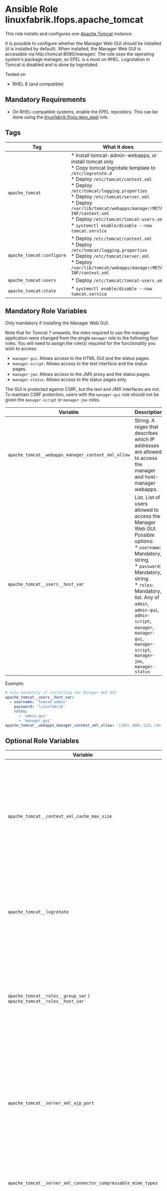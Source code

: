 # Ansible Role linuxfabrik.lfops.apache_tomcat

This role installs and configures one [Apache Tomcat](https://tomcat.apache.org/) instance.

It is possible to configure whether the Manager Web GUI should be installed (it is installed by default). When installed, the Manager Web GUI is accessible via http://tomcat:8080/manager/. The role uses the operating system's package manager, so EPEL is a must on RHEL. Logrotation in Tomcat is disabled and is done by logrotated.

Tested on

* RHEL 8 (and compatible)


## Mandatory Requirements

* On RHEL-compatible systems, enable the EPEL repository. This can be done using the [linuxfabrik.lfops.repo_epel](https://github.com/Linuxfabrik/lfops/tree/main/roles/repo_epel) role.


## Tags

| Tag                       | What it does                                   |
| ---                       | ------------                                   |
| `apache_tomcat`           | * Install tomcat-admin-webapps, or install tomcat only<br> * Copy tomcat logrotate template to `/etc/logrotate.d`<br> * Deploy `/etc/tomcat/context.xml`<br> * Deploy `/etc/tomcat/logging.properties`<br> * Deploy `/etc/tomcat/server.xml`<br> * Deploy `/var/lib/tomcat/webapps/manager/META-INF/context.xml`<br> * Deploy `/etc/tomcat/tomcat-users.xml`<br> * `systemctl enable/disable --now tomcat.service`          |
| `apache_tomcat:configure` | * Deploy `/etc/tomcat/context.xml`<br> * Deploy `/etc/tomcat/logging.properties`<br> * Deploy `/etc/tomcat/server.xml`<br> * Deploy `/var/lib/tomcat/webapps/manager/META-INF/context.xml`                       |
| `apache_tomcat:users` | * Deploy `/etc/tomcat/tomcat-users.xml` |
| `apache_tomcat:state`     | * `systemctl enable/disable --now tomcat.service` |


## Mandatory Role Variables

Only mandatory if installing the Manager Web GUI.

Note that for Tomcat 7 onwards, the roles required to use the manager application were changed from the single `manager` role to the following four roles. You will need to assign the role(s) required for the functionality you wish to access:

* `manager-gui`: Allows access to the HTML GUI and the status pages.
* `manager-script`: Allows access to the text interface and the status pages.
* `manager-jmx`: Allows access to the JMX proxy and the status pages.
* `manager-status`: Allows access to the status pages only.

The GUI is protected against CSRF, but the text and JMX interfaces are not. To maintain CSRF protection, users with the `manager-gui` role should not be given the `manager-script` or `manager-jmx` roles.

| Variable | Description |
| -------- | ----------- |
| `apache_tomcat__webapps_manager_context_xml_allow` | String. A regex that describes which IP addresses are allowed to access the manager and host-manager webapps. |
| `apache_tomcat__users__host_var` | List. List of users allowed to access the Manager Web GUI. Possible options:<br> * `username`: Mandatory, string.<br> * `password`: Mandatory, string.<br> * `roles`: Mandatory, list. Any of `admin`, `admin-gui`, `admin-script`, `manager`, `manager-gui`, `manager-script`, `manager-jmx`, `manager-status` |

Example:
```yaml
# only mandatory if installing the Manager Web GUI
apache_tomcat__users__host_var:
  - username: 'tomcat-admin'
    password: 'linuxfabrik'
    roles:
      - 'admin-gui'
      - 'manager-gui'
apache_tomcat__webapps_manager_context_xml_allow: '|192\.168\.122\.\d+|10\.80\.32\.\d+'
```


## Optional Role Variables

| Variable | Description | Default Value |
| -------- | ----------- | ------------- |
| `apache_tomcat__context_xml_cache_max_size` | Number. The maximum size of the static resource cache in kilobytes. If not specified, the default value is `10240` (10 megabytes). This value may be changed while the web application is running (e.g. via JMX). If the cache is using more memory than the new limit the cache will attempt to reduce in size over time to meet the new limit. If necessary, cacheObjectMaxSize will be reduced to ensure that it is no larger than `cacheMaxSize/20`. [Doc](https://tomcat.apache.org/tomcat-9.0-doc/config/resources.html) | `102400` |
| `apache_tomcat__logrotate` | Number. Log files are rotated `count` days before being removed or mailed to the address specified in a `logrotate` mail directive. If count is `0`, old versions are removed rather than rotated. If count is `-1`, old logs are not removed at all (use with caution, may waste performance and disk space). | `{{ logrotate__rotate \| d(14) }}` |
| `apache_tomcat__roles__group_var` / `apache_tomcat__roles__host_var` | List. List of Tomcat roles to deploy. Built-in Tomcat manager roles are:<br> * `manager-gui`: Allows access to the HTML GUI and the status pages.<br> * `manager-script`: Allows access to the HTTP API and the status pages.<br> * `manager-jmx`: Allows access to the JMX proxy and the status pages.<br> * `manager-status`: Allows access to the status pages only. | `['admin-gui', 'manager-gui']` |
| `apache_tomcat__server_xml_ajp_port` | Number. The TCP port number on which this Connector will create a server socket and await incoming connections. Your operating system will allow only one server application to listen to a particular port number on a particular IP address. If the special value of 0 (zero) is used, then Tomcat will select a free port at random to use for this connector. This is typically only useful in embedded and testing applications. [Doc](https://tomcat.apache.org/tomcat-9.0-doc/config/ajp.html) | unset (not listening on AJP) |
| `apache_tomcat__server_xml_connector_compressable_mime_types` | String. The value is a comma separated list of MIME types for which HTTP compression may be used. If you specify a type explicitly, the default is over-ridden. [Doc](https://tomcat.apache.org/tomcat-9.0-doc/config/http.html) | `'text/html,text/xml,text/plain,text/css,text/javascript,application/javascript,application/json,application/xml'` |
| `apache_tomcat__server_xml_connector_compression` | String. The Connector may use HTTP/1.1 GZIP compression in an attempt to save server bandwidth. The acceptable values for the parameter is "off" (disable compression), "on" (allow compression, which causes text data to be compressed), "force" (forces compression in all cases), or a numerical integer value (which is equivalent to "on", but specifies the minimum amount of data before the output is compressed). If the content-length is not known and compression is set to "on" or more aggressive, the output will also be compressed. If not specified, this attribute is set to "off".<br>Note: There is a tradeoff between using compression (saving your bandwidth) and using the sendfile feature (saving your CPU cycles). If the connector supports the sendfile feature, e.g. the NIO connector, using sendfile will take precedence over compression. The symptoms will be that static files greater that 48 Kb will be sent uncompressed. You can turn off sendfile by setting useSendfile attribute of the connector, as documented below, or change the sendfile usage threshold in the configuration of the DefaultServlet in the default conf/web.xml or in the web.xml of your web application. [Doc](https://tomcat.apache.org/tomcat-9.0-doc/config/http.html) | `'on'` |
| `apache_tomcat__server_xml_connector_max_threads` | Number. The maximum number of request processing threads to be created by this Connector, which therefore determines the maximum number of simultaneous requests that can be handled. If not specified, this attribute is set to 200. If an executor is associated with this connector, this attribute is ignored as the connector will execute tasks using the executor rather than an internal thread pool. Note that if an executor is configured any value set for this attribute will be recorded correctly but it will be reported (e.g. via JMX) as `-1` to make clear that it is not used. [Doc](https://tomcat.apache.org/tomcat-9.0-doc/config/http.html) | `200` |
| `apache_tomcat__server_xml_connector_min_spare_threads` | Number. The minimum number of threads always kept running. This includes both active and idle threads. If an executor is associated with this connector, this attribute is ignored as the connector will execute tasks using the executor rather than an internal thread pool. Note that if an executor is configured any value set for this attribute will be recorded correctly but it will be reported (e.g. via JMX) as `-1` to make clear that it is not used. [Doc](https://tomcat.apache.org/tomcat-9.0-doc/config/http.html) | `10` |
| `apache_tomcat__server_xml_connector_port` | The TCP port number on which this Connector will create a server socket and await incoming connections. Your operating system will allow only one server application to listen to a particular port number on a particular IP address. If the special value of 0 (zero) is used, then Tomcat will select a free port at random to use for this connector. This is typically only useful in embedded and testing applications. [Doc](https://tomcat.apache.org/tomcat-9.0-doc/config/http.html) | `8080` |
| `apache_tomcat__server_xml_shutdown_port` | | `8005` |
| `apache_tomcat__service_enabled` | Bool. Enables or disables the service, analogous to `systemctl enable/disable --now`. | `true` |
| `apache_tomcat__service_state` | String. Changes the state of the service, analogous to `systemctl start/stop/restart/reload`. Possible options:<br> * `reloaded`<br> * `restarted`<br> * `started`<br> * `stopped` | `'started'` |
| `apache_tomcat__skip_manager` | Bool. If set to `true`, installation of the Manager Web GUI will be skipped. | `false` |

Example:
```yaml
# optional
apache_tomcat__context_xml_cache_max_size: 102400
apache_tomcat__logrotate: 7
apache_tomcat__roles__host_var:
  - 'admin-gui'
  - 'manager-gui'
apache_tomcat__server_xml_ajp_port: 8009
apache_tomcat__server_xml_connector_compressable_mime_types: 'text/html,text/xml,text/plain'
apache_tomcat__server_xml_connector_compression: 'on'
apache_tomcat__server_xml_connector_max_threads: 200
apache_tomcat__server_xml_connector_min_spare_threads: 10
apache_tomcat__server_xml_connector_port: 8080
apache_tomcat__server_xml_shutdown_port: 8005
apache_tomcat__service_enabled: true
apache_tomcat__service_state: 'started'
apache_tomcat__skip_manager: false
```


## License

[The Unlicense](https://unlicense.org/)


## Author Information

[Linuxfabrik GmbH, Zurich](https://www.linuxfabrik.ch)
